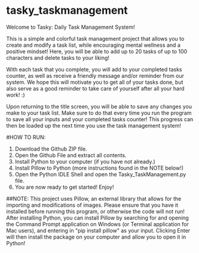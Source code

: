 # tasky_taskmanagement

Welcome to Tasky: Daily Task Management System!

This is a simple and colorful task management project that allows you to create and modify a task list, while encouraging mental wellness and a positive mindset! Here, you will be able to add up to 20 tasks of up to 100 characters and delete tasks to your liking! 

With each task that you complete, you will add to your completed tasks counter, as well as receive a friendly message and/or reminder from our system. We hope this will motivate you to get all of your tasks done, but also serve as a good reminder to take care of yourself after all your hard work! :)

Upon returning to the title screen, you will be able to save any changes you make to your task list. Make sure to do that every time you run the program to save all your inputs and your completed tasks counter! This progress can then be loaded up the next time you use the task management system!

#HOW TO RUN:
1. Download the Github ZIP file.
2. Open the Github File and extract all contents.
3. Install Python to your computer (if you have not already.)
4. Install Pillow to Python (more instructions found in the NOTE below!)
5. Open the Python IDLE Shell and open the Tasky_TaskManagement.py file.
6. You are now ready to get started! Enjoy!

##NOTE: This project uses Pillow, an external library that allows for the importing and modifications of images. Please ensure that you have it installed before running this program, or otherwise the code will not run! After installing Python, you can install Pillow by searching for and opening the Command Prompt application on Windows (or Terminal application for Mac users), and entering in "pip install pillow" as your input. Clicking Enter will then install the package on your computer and allow you to open it in Python!


